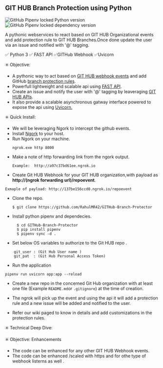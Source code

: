 GIT HUB Branch Protection using Python
-----------------------------------------
![GitHub Pipenv locked Python version](https://img.shields.io/github/pipenv/locked/python-version/RahulMR42/GITHub-Branch-Protector) ![GitHub Pipenv locked dependency version](https://img.shields.io/github/pipenv/locked/dependency-version/RahulMR42/GITHub-Branch-Protector/fastapi)

A pythonic webservices to react based on GIT HUB Organizational events and add protection rule to GIT HUB Branches.Once done update the user via an issue and notified with '@' tagging.


:white_check_mark: Python 3 :white_check_mark: FAST API :white_check_mark:GITHub Webhook :white_check_mark:Uvicorn

:eight_spoked_asterisk: Objective:

- A pythonic way to act based on [GIT HUB webhook events](https://docs.github.com/en/developers/webhooks-and-events/webhooks/about-webhooks#events) and add GitHub [branch protection rules](https://docs.github.com/en/rest/reference/repos#update-branch-protection).
- Powerfull lightweight and scalable api using [FAST API](https://fastapi.tiangolo.com/).
- Create an issue and notify the user with '@' tagging by leaveraging [GIT HUB APIs](https://docs.github.com/en/rest/reference/issues#create-an-issue).
- It also provide a scalable asynchronous gatway interface powered to expose the api using [Uvicorn.](https://www.uvicorn.org/)
  

:eight_spoked_asterisk: Quick Install:
* We will be leveraging Ngork to intercept the github events.
* Install [Ngork](https://ngrok.com/) to your host.
* Run Ngork on your machine.
  ```
  ngrok.exe http 8000 
  ```
* Make a note of http forwarding link from the ngork output.
  ```
  Example:  http://a97c37bd61ee.ngrok.io
  ```
* Create Git HUB Webhook for your GIT HUB organization,with payload as **http://(ngrok forwarding url)/repoevent**.
```
Exmaple of payload: http://137be156ccd0.ngrok.io/repoevent
```
* Clone the repo.
  ```
  $ git clone https://github.com/RahulMR42/GITHub-Branch-Protector
  ```
* Install python pipenv and dependecies.
  ```
    $ cd GITHub-Branch-Protector
    $ pip install pipenv
    $ pipenv sync -d .
     ```
* Set below OS variables to authorize to the Git HUB repo .
```
    git_user : (Git Hub User name )
    git_pat  : (Git Hub Personal Access Token)
```
* Run the application 
```
pipenv run uvicorn app:app --reload
```
* Create a new repo in the concerned Git Hub organization with at least one file (Example `README.md`or `.gitignore`) at the time of creation.

* The ngrok will pick up the event and using the api it will add a protection rule and a new issue will be added and notified to the user.

* Refer our wiki paged to know in details and add customizations in the protection rules.


:eight_spoked_asterisk: Technical Deep Dive:

:eight_spoked_asterisk: Objective: Enhancements 

- The code can be enhanced for any other GIT HUB Webhook events.
- The code can be enhanced /scaled with https and for othe type of webhook listerns as well .


  
